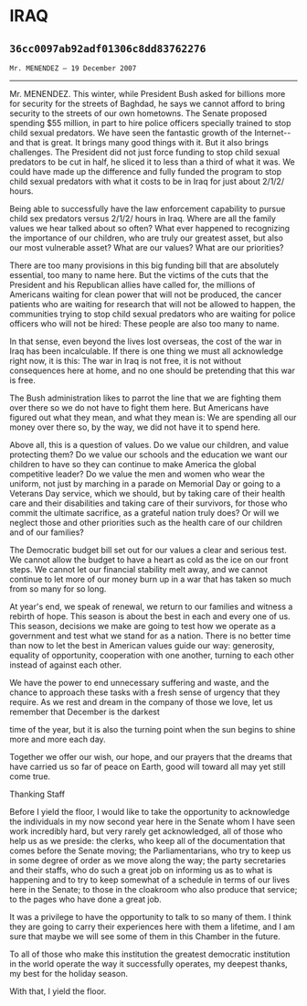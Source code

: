 # IRAQ
## `36cc0097ab92adf01306c8dd83762276`
`Mr. MENENDEZ — 19 December 2007`

---


Mr. MENENDEZ. This winter, while President Bush asked for billions 
more for security for the streets of Baghdad, he says we cannot afford 
to bring security to the streets of our own hometowns. The Senate 
proposed spending $55 million, in part to hire police officers 
specially trained to stop child sexual predators. We have seen the 
fantastic growth of the Internet--and that is great. It brings many 
good things with it. But it also brings challenges. The President did 
not just force funding to stop child sexual predators to be cut in 
half, he sliced it to less than a third of what it was. We could have 
made up the difference and fully funded the program to stop child 
sexual predators with what it costs to be in Iraq for just about 2/1/2/ 
hours.

Being able to successfully have the law enforcement capability to 
pursue child sex predators versus 2/1/2/ hours in Iraq. Where are all 
the family values we hear talked about so often? What ever happened to 
recognizing the importance of our children, who are truly our greatest 
asset, but also our most vulnerable asset? What are our values? What 
are our priorities?

There are too many provisions in this big funding bill that are 
absolutely essential, too many to name here. But the victims of the 
cuts that the President and his Republican allies have called for, the 
millions of Americans waiting for clean power that will not be 
produced, the cancer patients who are waiting for research that will 
not be allowed to happen, the communities trying to stop child sexual 
predators who are waiting for police officers who will not be hired: 
These people are also too many to name.

In that sense, even beyond the lives lost overseas, the cost of the 
war in Iraq has been incalculable. If there is one thing we must all 
acknowledge right now, it is this: The war in Iraq is not free, it is 
not without consequences here at home, and no one should be pretending 
that this war is free.

The Bush administration likes to parrot the line that we are fighting 
them over there so we do not have to fight them here. But Americans 
have figured out what they mean, and what they mean is: We are spending 
all our money over there so, by the way, we did not have it to spend 
here.

Above all, this is a question of values. Do we value our children, 
and value protecting them? Do we value our schools and the education we 
want our children to have so they can continue to make America the 
global competitive leader? Do we value the men and women who wear the 
uniform, not just by marching in a parade on Memorial Day or going to a 
Veterans Day service, which we should, but by taking care of their 
health care and their disabilities and taking care of their survivors, 
for those who commit the ultimate sacrifice, as a grateful nation truly 
does? Or will we neglect those and other priorities such as the health 
care of our children and of our families?

The Democratic budget bill set out for our values a clear and serious 
test. We cannot allow the budget to have a heart as cold as the ice on 
our front steps. We cannot let our financial stability melt away, and 
we cannot continue to let more of our money burn up in a war that has 
taken so much from so many for so long.

At year's end, we speak of renewal, we return to our families and 
witness a rebirth of hope. This season is about the best in each and 
every one of us. This season, decisions we make are going to test how 
we operate as a government and test what we stand for as a nation. 
There is no better time than now to let the best in American values 
guide our way: generosity, equality of opportunity, cooperation with 
one another, turning to each other instead of against each other.

We have the power to end unnecessary suffering and waste, and the 
chance to approach these tasks with a fresh sense of urgency that they 
require. As we rest and dream in the company of those we love, let us 
remember that December is the darkest


time of the year, but it is also the turning point when the sun begins 
to shine more and more each day.

Together we offer our wish, our hope, and our prayers that the dreams 
that have carried us so far of peace on Earth, good will toward all may 
yet still come true.
















 Thanking Staff


Before I yield the floor, I would like to take the opportunity to 
acknowledge the individuals in my now second year here in the Senate 
whom I have seen work incredibly hard, but very rarely get 
acknowledged, all of those who help us as we preside: the clerks, who 
keep all of the documentation that comes before the Senate moving; the 
Parliamentarians, who try to keep us in some degree of order as we move 
along the way; the party secretaries and their staffs, who do such a 
great job on informing us as to what is happening and to try to keep 
somewhat of a schedule in terms of our lives here in the Senate; to 
those in the cloakroom who also produce that service; to the pages who 
have done a great job.

It was a privilege to have the opportunity to talk to so many of 
them. I think they are going to carry their experiences here with them 
a lifetime, and I am sure that maybe we will see some of them in this 
Chamber in the future.

To all of those who make this institution the greatest democratic 
institution in the world operate the way it successfully operates, my 
deepest thanks, my best for the holiday season.

With that, I yield the floor.
